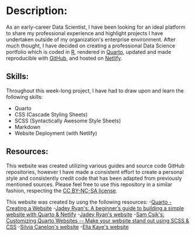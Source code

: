 # Description:
As an early-career Data Scientist, I have been looking for an ideal platform to share my professional experience and highlight projects I have undertaken outside of my organization's enterprise environment. After much thought, I have decided on creating a professional Data Science portfolio which is coded in [R](https://www.r-project.org/), rendered in [Quarto](https://quarto.org/docs/websites/), updated and made reproducible with [GitHub](https://github.com/), and hosted on [Netlify](https://www.netlify.com/).

## Skills:
Throughout this week-long project, I have had to draw upon and learn the following skills:
- Quarto
- CSS (Cascade Styling Sheets)
- SCSS (Syntactically Awesome Style Sheets)
- Markdown
- Website Deployment (with Netlify)

## Resources:
This website was created utilizing various guides and source code GitHub repositories, however I have made a consistent effort to create a personal style and consistently credit code that has been adapted from previously mentioned sources. Please feel free to use this repository in a similar fashion, respecting the [CC BY-NC-SA license](https://creativecommons.org/licenses/by-nc-sa/4.0/).

This website was created by usng the following resources: 
-[Quarto - Creating a Website](https://quarto.org/docs/websites/)
-[Jadey Ryan's: A beginner’s guide to building a simple website with Quarto & Netlify](https://jadeyryan.com/blog/2024-02-19_beginner-quarto-netlify/)
-[Jadey Ryan's website](https://jadeyryan.com/)
-[Sam Csik's: Customizing Quarto Websites -- Make your website stand out using SCSS & CSS](https://ucsb-meds.github.io/customizing-quarto-websites/#/title-slide)
-[Silvia Canelon's website](https://silviacanelon.com/)
-[Ella Kaye's website](https://ellakaye.co.uk/)
